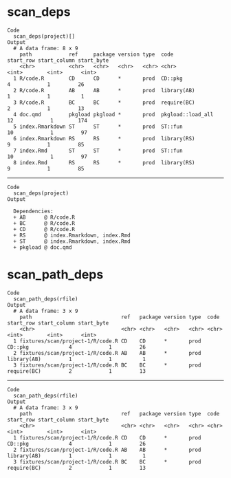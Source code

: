 # scan_deps

    Code
      scan_deps(project)[]
    Output
      # A data frame: 8 x 9
        path            ref     package version type  code              start_row start_column start_byte
        <chr>           <chr>   <chr>   <chr>   <chr> <chr>                 <int>        <int>      <int>
      1 R/code.R        CD      CD      *       prod  CD::pkg                   4            1         26
      2 R/code.R        AB      AB      *       prod  library(AB)               1            1          1
      3 R/code.R        BC      BC      *       prod  require(BC)               2            1         13
      4 doc.qmd         pkgload pkgload *       prod  pkgload::load_all        12            1        174
      5 index.Rmarkdown ST      ST      *       prod  ST::fun                  10            1         97
      6 index.Rmarkdown RS      RS      *       prod  library(RS)               9            1         85
      7 index.Rmd       ST      ST      *       prod  ST::fun                  10            1         97
      8 index.Rmd       RS      RS      *       prod  library(RS)               9            1         85

---

    Code
      scan_deps(project)
    Output
      
      Dependencies:
      + AB      @ R/code.R
      + BC      @ R/code.R
      + CD      @ R/code.R
      + RS      @ index.Rmarkdown, index.Rmd
      + ST      @ index.Rmarkdown, index.Rmd
      + pkgload @ doc.qmd

# scan_path_deps

    Code
      scan_path_deps(rfile)
    Output
      # A data frame: 3 x 9
        path                             ref   package version type  code        start_row start_column start_byte
        <chr>                            <chr> <chr>   <chr>   <chr> <chr>           <int>        <int>      <int>
      1 fixtures/scan/project-1/R/code.R CD    CD      *       prod  CD::pkg             4            1         26
      2 fixtures/scan/project-1/R/code.R AB    AB      *       prod  library(AB)         1            1          1
      3 fixtures/scan/project-1/R/code.R BC    BC      *       prod  require(BC)         2            1         13

---

    Code
      scan_path_deps(rfile)
    Output
      # A data frame: 3 x 9
        path                             ref   package version type  code        start_row start_column start_byte
        <chr>                            <chr> <chr>   <chr>   <chr> <chr>           <int>        <int>      <int>
      1 fixtures/scan/project-1/R/code.R CD    CD      *       prod  CD::pkg             4            1         26
      2 fixtures/scan/project-1/R/code.R AB    AB      *       prod  library(AB)         1            1          1
      3 fixtures/scan/project-1/R/code.R BC    BC      *       prod  require(BC)         2            1         13

